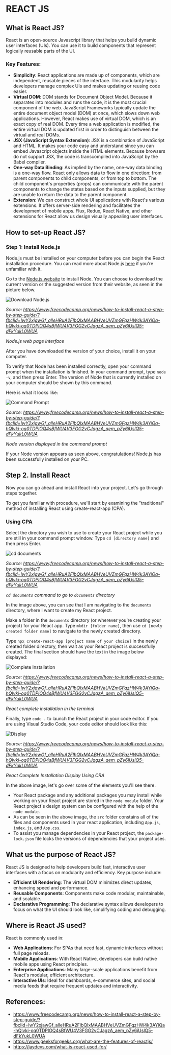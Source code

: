 # REACT JS

## What is React JS? 

React is an open-source Javascript library that helps you build dynamic user interfaces (UIs). You can use it to build components that represent logically reusable parts of the UI.

### Key Features:
- **Simplicity**: React applications are made up of components, which are independent, reusable pieces of the interface. This modularity helps developers manage complex UIs and makes updating or reusing code easier.
- **Virtual DOM**: DOM stands for Document Object Model. Because it separates into modules and runs the code, it is the most crucial component of the web. JavaScript Frameworks typically update the entire document object model (DOM) at once, which slows down web applications. However, React makes use of virtual DOM, which is an exact copy of real DOM. Every time a web application is modified, the entire virtual DOM is updated first in order to distinguish between the virtual and real DOMs.
- **JSX (JavaScript Syntax Extension)**: JSX is a combination of JavaScript and HTML. It makes your code easy and understand since you can embed Javascript objects inside the HTML elements. Because browsers do not support JSX, the code is transcompiled into JavaScript by the Babel compiler.
- **One-way Data Binding**: As implied by the name, one-way data binding is a one-way flow. React only allows data to flow in one direction: from parent components to child components, or from top to bottom. The child component's properties (props) can communicate with the parent components to change the states based on the inputs supplied, but they are unable to return the data to the parent component.
- **Extension**: We can construct whole UI applications with React's various extensions. It offers server-side rendering and facilitates the development of mobile apps. Flux, Redux, React Native, and other extensions for React allow us design visually appealing user interfaces.

## How to set-up React JS?

### Step 1: Install Node.js
Node.js must be installed on your computer before you can begin the React installation procedure. You can read more about Node.js [here](https://www.freecodecamp.org/news/what-is-node-js/) if you're unfamiliar with it.

Go to the [Node.js website](https://nodejs.org/en/) to install Node. You can choose to download the current version or the suggested version from their website, as seen in the picture below.

![Download Node.js](https://www.freecodecamp.org/news/content/images/2024/01/Node.js.png)

*Source: https://www.freecodecamp.org/news/how-to-install-react-a-step-by-step-guide/?fbclid=IwY2xjawGf_alleHRuA2FlbQIxMAABHVeUVZmGFqzHW4k3AYiQa-hQlvki-oq0TDPlOQ4sBfWU4V3FGG2vCJagzA_aem_pZy6iUslQ5-dFkYukL0WUA*

*Node.js web page interface*

After you have downloaded the version of your choice, install it on your computer.

To verify that Node has been installed correctly, open your command prompt when the installation is finished. In your command prompt, type `node -v`, and then press Enter. The version of Node that is currently installed on your computer should be shown by this command.

Here is what it looks like:

![Command Prompt](https://www.freecodecamp.org/news/content/images/2024/01/node-version-1.png)

*Source: https://www.freecodecamp.org/news/how-to-install-react-a-step-by-step-guide/?fbclid=IwY2xjawGf_alleHRuA2FlbQIxMAABHVeUVZmGFqzHW4k3AYiQa-hQlvki-oq0TDPlOQ4sBfWU4V3FGG2vCJagzA_aem_pZy6iUslQ5-dFkYukL0WUA*

*Node version displayed in the command prompt*

If your Node version appears as seen above, congratulations! Node.js has been successfully installed on your PC.

## Step 2. Install React
Now you can go ahead and install React into your project. Let's go through steps together.

To get you familiar with procedure, we'll start by examining the "traditional" method of installing React using create-react-app (CPA).

### Using CPA
Select the directory you wish to use to create your React project while you are still in your command prompt window. Type `cd [directory name]` and then press Enter.

![cd documents](https://www.freecodecamp.org/news/content/images/2024/01/Screenshot-1_30_2024-9_53_23-AM.png)

*Source: https://www.freecodecamp.org/news/how-to-install-react-a-step-by-step-guide/?fbclid=IwY2xjawGf_alleHRuA2FlbQIxMAABHVeUVZmGFqzHW4k3AYiQa-hQlvki-oq0TDPlOQ4sBfWU4V3FGG2vCJagzA_aem_pZy6iUslQ5-dFkYukL0WUA*

*`cd documents` command to go to `documents` directory*

In the image above, you can see that I am navigating to the `documents` directory, where I want to create my React project.

Make a folder in the `documents` directory (or wherever you're creating your project) for your React app. Type `mkdir [folder name]`, then use `cd [newly created folder name]` to navigate to the newly created directory.

Type `npx create-react-app [project name of your choice]` in the newly created folder directory, then wait as your React project is successfully created. The final section should have the text in the image below displayed:

![Complete Installation](https://www.freecodecamp.org/news/content/images/2024/01/React-project-2-1.png)

*Source: https://www.freecodecamp.org/news/how-to-install-react-a-step-by-step-guide/?fbclid=IwY2xjawGf_alleHRuA2FlbQIxMAABHVeUVZmGFqzHW4k3AYiQa-hQlvki-oq0TDPlOQ4sBfWU4V3FGG2vCJagzA_aem_pZy6iUslQ5-dFkYukL0WUA*

*React complete installation in the terminal*

Finally, type `code .` to launch the React project in your code editor. If you are using Visual Studio Code, your code editor should look like this:

![Display](https://www.freecodecamp.org/news/content/images/2024/01/Welcome---reactproject---Visual-Studio-Code-1_30_2024-8_39_40-PM.png)

*Source: https://www.freecodecamp.org/news/how-to-install-react-a-step-by-step-guide/?fbclid=IwY2xjawGf_alleHRuA2FlbQIxMAABHVeUVZmGFqzHW4k3AYiQa-hQlvki-oq0TDPlOQ4sBfWU4V3FGG2vCJagzA_aem_pZy6iUslQ5-dFkYukL0WUA*

*React Complete Installation Display Using CRA*

In the above image, let's go over some of the elements you'll see there.

- Your React package and any additional packages you may install while working on your React project are stored in the `node module` folder. Your React project's design system can be configured with the help of the `node module`.
- As can be seen in the above image, the `src` folder constains all of the files and components used in your react application, including `App.js`, `index.js`, and `App.css`.
- To assist you manage dependencies in your React project, the `package-lock.json` file locks the versions of dependencies that your project uses.

## What us the purpose of React JS?

React JS is designed to help developers build fast, interactive user interfaces with a focus on modularity and efficiency. Key purpose include:
- **Efficient UI Rendering**: The virtual DOM minimizes direct updates, enhancing speed and performance.
- **Reusable Components**: Components make code modular, maintainable, and scalable.
- **Declarative Programming**: The declarative syntax allows developers to focus on what the UI should look like, simplifying coding and debugging.

## Where is React JS used?

React is commonly used in:
- **Web Applications**: For SPAs that need fast, dynamic interfaces without full page reloads.
- **Mobile Applications**: With React Native, developers can build native mobile apps using React principles.
- **Enterprise Applications**: Many large-scale applications benefit from React's modular, efficient architecture.
- **Interactive UIs**: Ideal for dashboards, e-commerce sites, and social media feeds that require frequent updates and interactivity.

## References:
- https://www.freecodecamp.org/news/how-to-install-react-a-step-by-step-guide/?fbclid=IwY2xjawGf_alleHRuA2FlbQIxMAABHVeUVZmGFqzHW4k3AYiQa-hQlvki-oq0TDPlOQ4sBfWU4V3FGG2vCJagzA_aem_pZy6iUslQ5-dFkYukL0WUA
- https://www.geeksforgeeks.org/what-are-the-features-of-reactjs/
- https://jaydevs.com/what-is-react-used-for/
